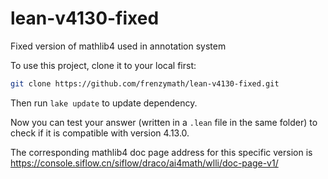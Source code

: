 # lean-v4130-fixed
Fixed version of mathlib4 used in annotation system

To use this project, clone it to your local first:

```bash
git clone https://github.com/frenzymath/lean-v4130-fixed.git
```

Then run `lake update` to update dependency.

Now you can test your answer (written in a `.lean` file in the same folder) to check if it is compatible with version 4.13.0.

The corresponding mathlib4 doc page address for this specific version is https://console.siflow.cn/siflow/draco/ai4math/wlli/doc-page-v1/
